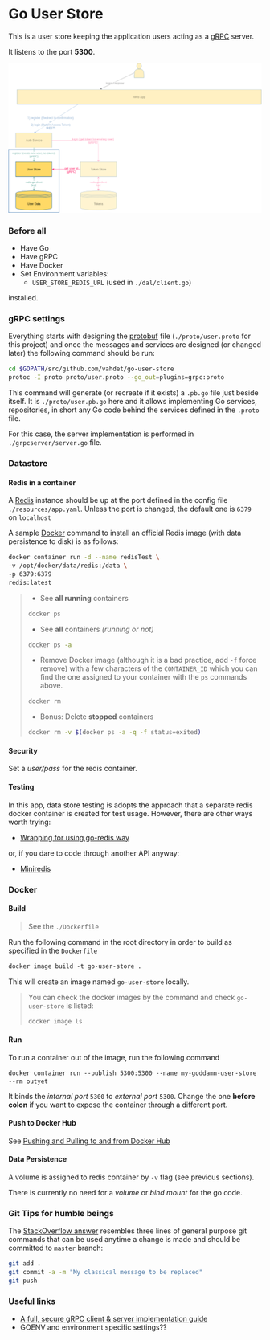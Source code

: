 # Go User Store
This is a user store keeping the application users acting as a [gRPC](https://grpc.io/) server.

It listens to the port **5300**.

![alt text](diagram.png)

### Before all
* Have Go
* Have gRPC
* Have Docker
* Set Environment variables:
    * `USER_STORE_REDIS_URL` (used in `./dal/client.go`)

installed.
### gRPC settings
Everything starts with designing the [protobuf](https://github.com/google/protobuf) file 
(`./proto/user.proto` for this project) and once the messages and services are designed
(or changed later) the following command should be run:
```sh
cd $GOPATH/src/github.com/vahdet/go-user-store
protoc -I proto proto/user.proto --go_out=plugins=grpc:proto
``` 

This command will generate (or recreate if it exists) a `.pb.go` file just beside itself. 
It is `./proto/user.pb.go` here and it allows implementing Go services, repositories, in short any Go code
behind the services defined in the `.proto` file.

For this case, the server implementation is performed in `./grpcserver/server.go` file.

### Datastore
#### Redis in a container
A [Redis](https://redis.io/) instance should be up at the port defined in the config file `./resources/app.yaml`. Unless the port is changed, the default one is `6379` on `localhost`

A sample [Docker]() command to install an official Redis image (with data persistence to disk) is as follows:

```sh
docker container run -d --name redisTest \
-v /opt/docker/data/redis:/data \
-p 6379:6379
redis:latest
``` 

> * See **all running** containers
>
> ```sh
> docker ps
>  ```
> * See **all** containers _(running or not)_
>
> ```sh
> docker ps -a
>  ```
> * Remove Docker image (although it is a bad practice, add `-f` force remove) 
with a few characters of the `CONTAINER_ID` which you can find the one assigned to your
container with the `ps` commands above.
>
> ```sh
> docker rm 
>  ```
> * Bonus: Delete **stopped** containers
>
> ```sh
> docker rm -v $(docker ps -a -q -f status=exited)
>  ```

#### Security
Set a *user/pass* for the redis container.

#### Testing
In this app, data store testing is adopts the approach that a separate redis docker container is created
for test usage. However, there are other ways worth trying:
* [Wrapping for using go-redis way](https://github.com/go-redis/redis/issues/332)

or, if you dare to code through another API anyway:

* [Miniredis](https://github.com/alicebob/miniredis)

### Docker
#### Build
> See the `./Dockerfile`

Run the following command in the root directory in order to build as specified in the `Dockerfile`
```Dockerfile
docker image build -t go-user-store .
``` 

This will create an image named `go-user-store` locally.

> You can check the docker images by the command and check `go-user-store` is listed:
>
> ```sh
> docker image ls
> ```

#### Run
To run a container out of the image, run the following command

```
docker container run --publish 5300:5300 --name my-goddamn-user-store --rm outyet
```

It binds the _internal port_ `5300` to _external port_ `5300`. Change the one **before colon** if you want to expose the container through a different port.

#### Push to Docker Hub

See [Pushing and Pulling to and from Docker Hub](https://ropenscilabs.github.io/r-docker-tutorial/04-Dockerhub.html)

#### Data Persistence
A volume is assigned to redis container by `-v` flag (see previous sections).

There is currently no need for a _volume_ or _bind mount_ for the go code.

### Git Tips for humble beings
The [StackOverflow answer](https://stackoverflow.com/a/23328996/4636715) resembles three lines of general purpose git commands
that can be used anytime a change is made and should be committed to `master` branch:

```bash
git add .
git commit -a -m "My classical message to be replaced"
git push
```

### Useful links
* [A full, secure gRPC client & server implementation guide](https://medium.com/pantomath/how-we-use-grpc-to-build-a-client-server-system-in-go-dd20045fa1c2)
* GOENV and environment specific settings??

